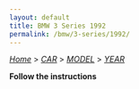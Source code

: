 ```yaml
---
layout: default
title: BMW 3 Series 1992
permalink: /bmw/3-series/1992/
---
```

[*Home*](/) > [*CAR*](/car/) > [*MODEL*](/car/model/) > [*YEAR*](/car/model/year/)

**Follow the instructions**
